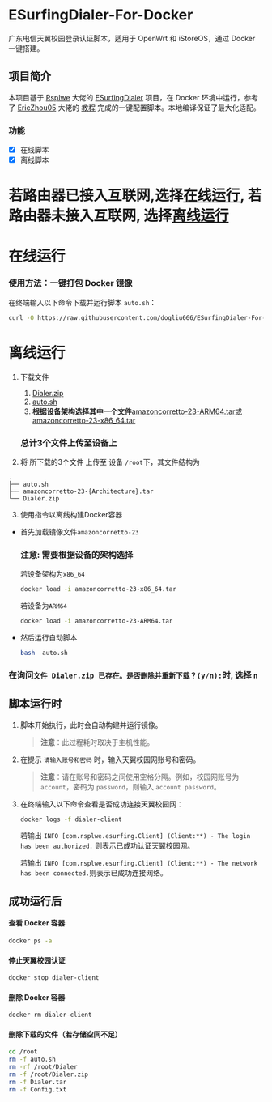 # ESurfingDialer-For-Docker 

广东电信天翼校园登录认证脚本，适用于 OpenWrt 和 iStoreOS，通过 Docker 一键搭建。

## 项目简介

本项目基于 [Rsplwe](https://github.com/Rsplwe) 大佬的 [ESurfingDialer](https://github.com/Rsplwe/ESurfingDialer) 项目，在 Docker 环境中运行，参考了 [EricZhou05](https://github.com/EricZhou05) 大佬的 [教程](https://github.com/EricZhou05/ESurfingDialerTutorial) 完成的一键配置脚本。本地编译保证了最大化适配。

### 功能
- [x] 在线脚本
- [x] 离线脚本

# 若路由器已接入互联网,选择[在线运行](https://github.com/dogliu666/ESurfingDialer-For-Docker#%E5%9C%A8%E7%BA%BF%E8%BF%90%E8%A1%8C), 若路由器未接入互联网, 选择[离线运行](https://github.com/dogliu666/ESurfingDialer-For-Docker#%E7%A6%BB%E7%BA%BF%E8%BF%90%E8%A1%8C)

# 在线运行

### 使用方法：一键打包 Docker 镜像
   在终端输入以下命令下载并运行脚本 `auto.sh`：
   ```bash
   curl -O https://raw.githubusercontent.com/dogliu666/ESurfingDialer-For-Docker/main/auto.sh && bash auto.sh
   ```

# 离线运行

1. 下载文件
   1. [Dialer.zip](https://github.com/dogliu666/ESurfingDialer-For-Docker/releases/download/Latest/Dialer.zip)
   2. [auto.sh](https://github.com/dogliu666/ESurfingDialer-For-Docker/releases/download/Latest/auto.sh)
   3. **根据设备架构选择其中一个文件**[amazoncorretto-23-ARM64.tar](https://github.com/dogliu666/ESurfingDialer-For-Docker/releases/download/Latest/amazoncorretto-23-ARM64.tar)或[amazoncorretto-23-x86_64.tar](https://github.com/dogliu666/ESurfingDialer-For-Docker/releases/download/Latest/amazoncorretto-23-x86_64.tar)

   ### 总计3个文件上传至设备上
   

3. 将 所下载的3个文件 上传至 设备 `/root`下，其文件结构为
```
.
├── auto.sh
├── amazoncorretto-23-{Architecture}.tar
└── Dialer.zip 
```

3. 使用指令以离线构建Docker容器
- 首先加载镜像文件`amazoncorretto-23`
  ### 注意: 需要根据设备的架构选择
  若设备架构为`x86_64`
   ```bash
   docker load -i amazoncorretto-23-x86_64.tar
   ```
   若设备为`ARM64`
    ```bash
   docker load -i amazoncorretto-23-ARM64.tar
   ```
- 然后运行自动脚本
   ```bash
   bash  auto.sh
   ```
### 在询问`文件 Dialer.zip 已存在。是否删除并重新下载？(y/n):`时, 选择 `n`

## 脚本运行时
1. 脚本开始执行，此时会自动构建并运行镜像。
   > **注意**：此过程耗时取决于主机性能。

2. 在提示 `请输入账号和密码` 时，输入天翼校园网账号和密码。
   > **注意**：请在账号和密码之间使用空格分隔。例如，校园网账号为 `account`，密码为 `password`，则输入 `account password`。

3. 在终端输入以下命令查看是否成功连接天翼校园网：
   ```bash
   docker logs -f dialer-client
   ```
   若输出 `INFO [com.rsplwe.esurfing.Client] (Client:**) - The login has been authorized.` 则表示已成功认证天翼校园网。
   
   若输出 `INFO [com.rsplwe.esurfing.Client] (Client:**) - The network has been connected.`则表示已成功连接网络。
   
## 成功运行后

#### 查看 Docker 容器
```bash
docker ps -a
```

#### 停止天翼校园认证
```bash
docker stop dialer-client
```

#### 删除 Docker 容器
```bash
docker rm dialer-client
```

#### 删除下载的文件（若存储空间不足）
```bash
cd /root
rm -f auto.sh
rm -rf /root/Dialer
rm -f /root/Dialer.zip
rm -f Dialer.tar
rm -f Config.txt
```
